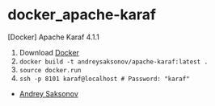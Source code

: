 # docker_apache-karaf
[Docker] Apache Karaf 4.1.1

1. Download [Docker](https://www.docker.com/community-edition)
2. `docker build -t andreysaksonov/apache-karaf:latest .`
3. `source docker.run`
4. `ssh -p 8101 karaf@localhost # Password: "karaf"`

* [Andrey Saksonov](https://saksonov.me)
